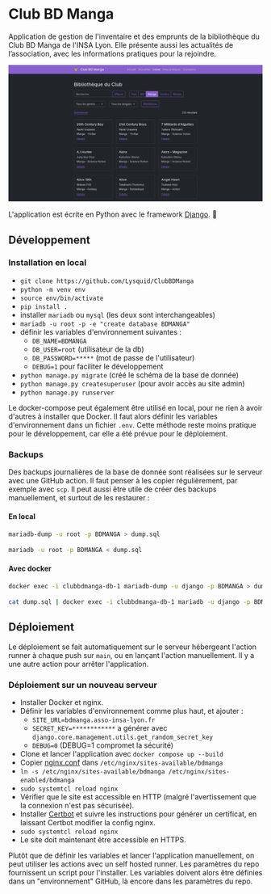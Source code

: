 # Club BD Manga

Application de gestion de l'inventaire et des emprunts de la bibliothèque du Club BD Manga de l'INSA Lyon. Elle présente aussi les actualités de l’association, avec les informations pratiques pour la rejoindre.

![screenshot page bibliothèque](screenshot.png)

L'application est écrite en Python avec le framework [Django](https://www.djangoproject.com/). 🐍

## Développement

### Installation en local

- `git clone https://github.com/Lysquid/ClubBDManga`
- `python -m venv env`
- `source env/bin/activate`
- `pip install .`
- installer `mariadb` ou `mysql` (les deux sont interchangeables)
- `mariadb -u root -p -e "create database BDMANGA"`
- définir les variables d'environnement suivantes :
  - `DB_NAME=BDMANGA`
  - `DB_USER=root` (utilisateur de la db)
  - `DB_PASSWORD=*****` (mot de passe de l'utilisateur)
  - `DEBUG=1` pour faciliter le développement
- `python manage.py migrate` (créé le schéma de la base de donnée)
- `python manage.py createsuperuser` (pour avoir accès au site admin)
- `python manage.py runserver`

Le docker-compose peut également être utilisé en local, pour ne rien à avoir d'autres à installer que Docker. Il faut alors définir les variables d'environnement dans un fichier `.env`. Cette méthode reste moins pratique pour le développement, car elle a été prévue pour le déploiement.

### Backups

Des backups journalières de la base de donnée sont réalisées sur le serveur avec une GitHub action. Il faut penser à les copier régulièrement, par exemple avec `scp`. Il peut aussi être utile de créer des backups manuellement, et surtout de les restaurer :

#### En local

```sh
mariadb-dump -u root -p BDMANGA > dump.sql
```

```sh
mariadb -u root -p BDMANGA < dump.sql
```

#### Avec docker

```sh
docker exec -i clubbdmanga-db-1 mariadb-dump -u django -p BDMANGA > dump.sql
```

```sh
cat dump.sql | docker exec -i clubbdmanga-db-1 mariadb -u django -p BDMANGA
```

## Déploiement

Le déploiement se fait automatiquement sur le serveur hébergeant l'action runner à chaque push sur `main`, ou en lançant l'action manuellement. Il y a une autre action pour arrêter l'application.

### Déploiement sur un nouveau serveur

- Installer Docker et nginx.
- Définir les variables d'environnement comme plus haut, et ajouter :
  - `SITE_URL=bdmanga.asso-insa-lyon.fr`
  - `SECRET_KEY=************` a générer avec `django.core.management.utils.get_random_secret_key`
  - `DEBUG=0` (DEBUG=1 compromet la sécurité)
- Clone et lancer l'application avec `docker compose up --build`
- Copier [nginx.conf](nginx.conf) dans `/etc/nginx/sites-available/bdmanga`
- `ln -s /etc/nginx/sites-available/bdmanga /etc/nginx/sites-enabled/bdmanga`
- `sudo systemtcl reload nginx`
- Vérifier que le site est accessible en HTTP (malgré l'avertissement que la connexion n'est pas sécurisée).
- Installer [Certbot](https://certbot.eff.org/instructions) et suivre les instructions pour générer un certificat, en laissant Certbot modifier la config nginx.
- `sudo systemtcl reload nginx`
- Le site doit maintenant être accessible en HTTPS.

Plutôt que de définir les variables et lancer l'application manuellement, on peut utiliser les actions avec un self hosted runner. Les paramètres du repo fournissent un script pour l'installer. Les variables doivent alors être définies dans un "environnement" GitHub, là encore dans les paramètres du repo.
